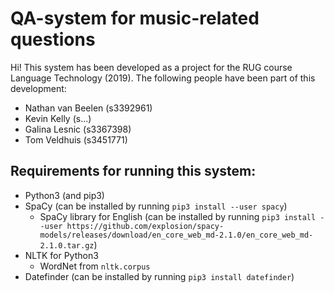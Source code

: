 # QA-system for music-related questions
Hi! This system has been developed as a project for the RUG course Language Technology (2019).
The following people have been part of this development:
- Nathan van Beelen (s3392961)
- Kevin Kelly (s...)
- Galina Lesnic (s3367398)
- Tom Veldhuis (s3451771)
## Requirements for running this system:
- Python3 (and pip3)
- SpaCy (can be installed by running `pip3 install --user spacy`)
  - SpaCy library for English (can be installed by running `pip3 install --user https://github.com/explosion/spacy-models/releases/download/en_core_web_md-2.1.0/en_core_web_md-2.1.0.tar.gz`)
- NLTK for Python3
  - WordNet from `nltk.corpus`
- Datefinder (can be installed by running `pip3 install datefinder`)
